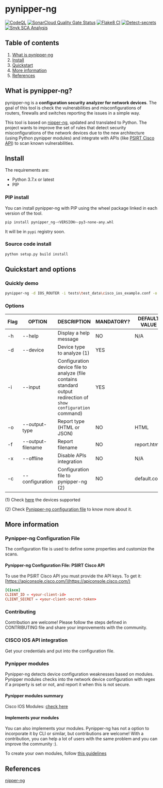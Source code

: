 # pynipper-ng

[![CodeQL](https://github.com/syn-4ck/pynipper-ng/actions/workflows/codeql-analysis.yml/badge.svg?branch=main)](https://github.com/syn-4ck/pynipper-ng/actions/workflows/codeql-analysis.yml)
[![SonarCloud Quality Gate Status](https://sonarcloud.io/api/project_badges/measure?project=pynipper-ng&metric=alert_status)](https://sonarcloud.io/dashboard?id=pynipper-ng)
[![Flake8 CI](https://github.com/syn-4ck/pynipper-ng/actions/workflows/flake8.yml/badge.svg?branch=main)](https://github.com/syn-4ck/pynipper-ng/actions/workflows/flake8.yml)
[![Detect-secrets](https://github.com/syn-4ck/pynipper-ng/actions/workflows/detect-secrets.yml/badge.svg?branch=main)](https://github.com/syn-4ck/pynipper-ng/actions/workflows/detect-secrets.yml)
[![Snyk SCA Analysis](https://github.com/syn-4ck/pynipper-ng/actions/workflows/snyk.yml/badge.svg?branch=main)](https://github.com/syn-4ck/pynipper-ng/actions/workflows/snyk.yml)


## Table of contents
1. [What is pynipper-ng](#what-is-pynipper-ng)
2. [Install](#install)
3. [Quickstart](#quickstart)
4. [More information](#more-information)
5. [References](#references)

## What is pynipper-ng?
pynipper-ng is a **configuration security analyzer for network devices**. The goal of this tool is check the vulnerabilities and misconfigurations of routers, firewalls and switches reporting the issues in a simple way.

This tool is based on [nipper-ng](https://github.com/arpitn30/nipper-ng), updated and translated to Python. The project wants to improve the set of rules that detect security misconfigurations of the network devices due to the new architecture (using Python pynipper modules) and integrate with APIs (like [PSIRT Cisco API](https://developer.cisco.com/docs/psirt/#!overview/overview)) to scan known vulnerabilities. 

## Install

The requirements are:

* Python 3.7.x or latest
* PIP

### PIP install

You can install pynipper-ng with PIP using the wheel package linked in each version of the tool.

```BASH
pip install pynipper_ng-<VERSION>-py3-none-any.whl
```

It will be in `pypi` registry soon.

### Source code install

```BASH
python setup.py build install
```

## Quickstart and options

### Quickly demo

```BASH
pynipper-ng -d IOS_ROUTER -i tests\test_data\cisco_ios_example.conf -o HTML -f ./report.html -x
```

### Options

| Flag | OPTION        | DESCRIPTION                                                                                                      | MANDATORY? | DEFAULT VALUE |
|------|---------------|------------------------------------------------------------------------------------------------------------------|------------|--------------|
| -h   | --help        | Display a help message                                                                                           | NO         | N/A             |
| -d   | --device      | Device type to analyze (1)                                                                                       | YES        |             |
| -i   | --input       | Configuration device file to analyze (file contains standard output redirection of `show configuration` command) | YES        |             |
| -o   | --output-type | Report type (HTML or JSON)                                                                                       | NO         | HTML          |
| -f   | --output-filename | Report filename                                                                                              | NO         | report.html
| -x   | --offline         | Disable APIs integration                                                                                     | NO         | N/A             |
| -c   | --configuration   | Configuration file to pynipper-ng (2)                                                                        | NO         | default.conf    |


(1) Check [here](src/devices/README.md) the devices supported

(2) Check [Pynipper-ng configuration file](#config-file) to know more about it.

## More information

### Pynipper-ng Configuration File

The configuration file is used to define some properties and customize the scans.

#### Pynipper-ng Configuration File: PSIRT Cisco API

To use the PSIRT Cisco API you must provide the API keys. To get it: [https://apiconsole.cisco.com/](https://apiconsole.cisco.com/)

```conf
[Cisco]
CLIENT_ID = <your-client-id>
CLIENT_SECRET = <your-client-secret-token>
```

### Contributing

Contribution are welcome! Please follow the steps defined in CONTRIBUTING file and share your improvements with the community.

### CISCO IOS API integration

Get your credentials and put into the configuration file.

### Pynipper modules

Pynipper-ng detects device configuration weaknesses based on modules. Pynipper modules checks into the network device configuration with regex if a property is set or not, and report it when this is not secure.

#### Pynipper modules summary

Cisco IOS Modules: [check here](src/analyze/cisco/cisco_ios_process/modules/README.md)

#### Implements your modules

You can also implements your modules. Pynipper-ng has not a option to incorporate it by CLI or similar, but contributions are welcome! With a contribution, you can help a lot of users with the same problem and you can improve the community :).

To create your own modules, follow [this guidelines](src/analyze/README.md)

## References
[nipper-ng](https://github.com/arpitn30/nipper-ng)